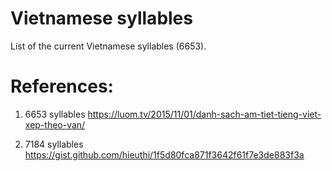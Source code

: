 # Vietnamese syllables
List of the current Vietnamese syllables (6653).

# References: 
1) 6653 syllables
https://luom.tv/2015/11/01/danh-sach-am-tiet-tieng-viet-xep-theo-van/

2) 7184 syllables
https://gist.github.com/hieuthi/1f5d80fca871f3642f61f7e3de883f3a
